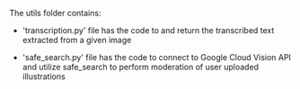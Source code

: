 The utils folder contains:
- 'transcription.py' file has the code to  and return the transcribed text extracted from a given image

- 'safe_search.py' file has the code to connect to Google Cloud Vision API and utilize safe_search to perform moderation of user uploaded illustrations